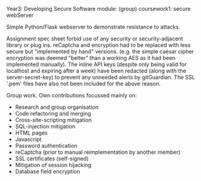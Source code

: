 Year3: Developing Secure Software module: (group) coursework1: secure webServer

Simple Python/Flask webserver to demonstrate resistance to attacks.

Assignment spec sheet forbid use of any security or security-adjacent library or plug ins. 
reCaptcha and encryption had to be replaced with less secure but "implemented by hand" versions. 
(e.g. the simple caesar cipher encryption was deemed "better" than a working AES as it had been implemented manually). 
The inline API keys (despite only being valid for localhost and expiring after a week) have been redacted (along with the server-secret-key) to prevent any unneeded alerts by gitGuardian.
The SSL '.pem' files have also not been included for the above reason.

Group work. 
Own contributions focussed mainly on:
+ Research and group organisation
+ Code refactoring and merging
+ Cross-site-scripting mitigation
+ SQL-injection mitigation
+ HTML pages
+ Javascript
+ Password authentication
+ reCaptcha (prior to manual reimplementation by another member)
+ SSL certificates (self-signed)
+ Mitigation of session hijacking
+ Database field encryption
